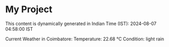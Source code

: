 # My Project

This content is dynamically generated in Indian Time (IST): 2024-08-07 04:58:00 IST


Current Weather in Coimbatore:
Temperature: 22.68 °C
Condition: light rain

